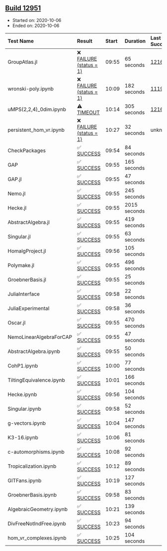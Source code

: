 ## [Build 12951](https://oscarci.mathematik.uni-kl.de/job/oscar/12951/)

* Started on: 2020-10-06
* Ended on: 2020-10-06

| Test Name    | Result | Start | Duration | Last Success | First Failure |
|:-------------|:-------|:------|:---------|:-------------|:--------------|
| GroupAtlas.jl | ❌ [FAILURE (status = 1)](https://oscarci.mathematik.uni-kl.de/job/oscar/12951/artifact/logs/build-12951/GroupAtlas.jl.log) | 09:55 | 65 seconds | [12167](https://oscarci.mathematik.uni-kl.de/job/oscar/12167/) | [12168](https://oscarci.mathematik.uni-kl.de/job/oscar/12168/) |
| wronski-poly.ipynb | ❌ [FAILURE (status = 1)](https://oscarci.mathematik.uni-kl.de/job/oscar/12951/artifact/logs/build-12951/wronski-poly.ipynb.log) | 10:09 | 182 seconds | [11192](https://oscarci.mathematik.uni-kl.de/job/oscar/11192/) | [11193](https://oscarci.mathematik.uni-kl.de/job/oscar/11193/) |
| uMPS(2,2,4)_0dim.ipynb | ⚠ [TIMEOUT](https://oscarci.mathematik.uni-kl.de/job/oscar/12951/artifact/logs/build-12951/uMPS-2-2-4-_0dim.ipynb.log) | 10:14 | 305 seconds | [12167](https://oscarci.mathematik.uni-kl.de/job/oscar/12167/) | [12168](https://oscarci.mathematik.uni-kl.de/job/oscar/12168/) |
| persistent_hom_vr.ipynb | ❌ [FAILURE (status = 1)](https://oscarci.mathematik.uni-kl.de/job/oscar/12951/artifact/logs/build-12951/persistent_hom_vr.ipynb.log) | 10:27 | 32 seconds | unknown | unknown |
| CheckPackages | ✅ [SUCCESS](https://oscarci.mathematik.uni-kl.de/job/oscar/12951/artifact/logs/build-12951/CheckPackages.log) | 09:54 | 84 seconds |  |  |
| GAP | ✅ [SUCCESS](https://oscarci.mathematik.uni-kl.de/job/oscar/12951/artifact/logs/build-12951/GAP.log) | 09:55 | 165 seconds |  |  |
| GAP.jl | ✅ [SUCCESS](https://oscarci.mathematik.uni-kl.de/job/oscar/12951/artifact/logs/build-12951/GAP.jl.log) | 09:55 | 47 seconds |  |  |
| Nemo.jl | ✅ [SUCCESS](https://oscarci.mathematik.uni-kl.de/job/oscar/12951/artifact/logs/build-12951/Nemo.jl.log) | 09:55 | 245 seconds |  |  |
| Hecke.jl | ✅ [SUCCESS](https://oscarci.mathematik.uni-kl.de/job/oscar/12951/artifact/logs/build-12951/Hecke.jl.log) | 09:55 | 2015 seconds |  |  |
| AbstractAlgebra.jl | ✅ [SUCCESS](https://oscarci.mathematik.uni-kl.de/job/oscar/12951/artifact/logs/build-12951/AbstractAlgebra.jl.log) | 09:55 | 419 seconds |  |  |
| Singular.jl | ✅ [SUCCESS](https://oscarci.mathematik.uni-kl.de/job/oscar/12951/artifact/logs/build-12951/Singular.jl.log) | 09:55 | 63 seconds |  |  |
| HomalgProject.jl | ✅ [SUCCESS](https://oscarci.mathematik.uni-kl.de/job/oscar/12951/artifact/logs/build-12951/HomalgProject.jl.log) | 09:56 | 105 seconds |  |  |
| Polymake.jl | ✅ [SUCCESS](https://oscarci.mathematik.uni-kl.de/job/oscar/12951/artifact/logs/build-12951/Polymake.jl.log) | 09:55 | 496 seconds |  |  |
| GroebnerBasis.jl | ✅ [SUCCESS](https://oscarci.mathematik.uni-kl.de/job/oscar/12951/artifact/logs/build-12951/GroebnerBasis.jl.log) | 09:55 | 25 seconds |  |  |
| JuliaInterface | ✅ [SUCCESS](https://oscarci.mathematik.uni-kl.de/job/oscar/12951/artifact/logs/build-12951/JuliaInterface.log) | 09:58 | 22 seconds |  |  |
| JuliaExperimental | ✅ [SUCCESS](https://oscarci.mathematik.uni-kl.de/job/oscar/12951/artifact/logs/build-12951/JuliaExperimental.log) | 09:58 | 36 seconds |  |  |
| Oscar.jl | ✅ [SUCCESS](https://oscarci.mathematik.uni-kl.de/job/oscar/12951/artifact/logs/build-12951/Oscar.jl.log) | 09:55 | 470 seconds |  |  |
| NemoLinearAlgebraForCAP | ✅ [SUCCESS](https://oscarci.mathematik.uni-kl.de/job/oscar/12951/artifact/logs/build-12951/NemoLinearAlgebraForCAP.log) | 09:55 | 47 seconds |  |  |
| AbstractAlgebra.ipynb | ✅ [SUCCESS](https://oscarci.mathematik.uni-kl.de/job/oscar/12951/artifact/logs/build-12951/AbstractAlgebra.ipynb.log) | 09:55 | 50 seconds |  |  |
| CohP1.ipynb | ✅ [SUCCESS](https://oscarci.mathematik.uni-kl.de/job/oscar/12951/artifact/logs/build-12951/CohP1.ipynb.log) | 10:00 | 77 seconds |  |  |
| TiltingEquivalence.ipynb | ✅ [SUCCESS](https://oscarci.mathematik.uni-kl.de/job/oscar/12951/artifact/logs/build-12951/TiltingEquivalence.ipynb.log) | 10:01 | 166 seconds |  |  |
| Hecke.ipynb | ✅ [SUCCESS](https://oscarci.mathematik.uni-kl.de/job/oscar/12951/artifact/logs/build-12951/Hecke.ipynb.log) | 09:56 | 104 seconds |  |  |
| Singular.ipynb | ✅ [SUCCESS](https://oscarci.mathematik.uni-kl.de/job/oscar/12951/artifact/logs/build-12951/Singular.ipynb.log) | 09:58 | 52 seconds |  |  |
| g-vectors.ipynb | ✅ [SUCCESS](https://oscarci.mathematik.uni-kl.de/job/oscar/12951/artifact/logs/build-12951/g-vectors.ipynb.log) | 10:04 | 147 seconds |  |  |
| K3-16.ipynb | ✅ [SUCCESS](https://oscarci.mathematik.uni-kl.de/job/oscar/12951/artifact/logs/build-12951/K3-16.ipynb.log) | 10:06 | 81 seconds |  |  |
| c-automorphisms.ipynb | ✅ [SUCCESS](https://oscarci.mathematik.uni-kl.de/job/oscar/12951/artifact/logs/build-12951/c-automorphisms.ipynb.log) | 10:08 | 92 seconds |  |  |
| Tropicalization.ipynb | ✅ [SUCCESS](https://oscarci.mathematik.uni-kl.de/job/oscar/12951/artifact/logs/build-12951/Tropicalization.ipynb.log) | 10:12 | 89 seconds |  |  |
| GITFans.ipynb | ✅ [SUCCESS](https://oscarci.mathematik.uni-kl.de/job/oscar/12951/artifact/logs/build-12951/GITFans.ipynb.log) | 10:19 | 127 seconds |  |  |
| GroebnerBasis.ipynb | ✅ [SUCCESS](https://oscarci.mathematik.uni-kl.de/job/oscar/12951/artifact/logs/build-12951/GroebnerBasis.ipynb.log) | 09:58 | 83 seconds |  |  |
| AlgebraicGeometry.ipynb | ✅ [SUCCESS](https://oscarci.mathematik.uni-kl.de/job/oscar/12951/artifact/logs/build-12951/AlgebraicGeometry.ipynb.log) | 10:21 | 139 seconds |  |  |
| DivFreeNotIndFree.ipynb | ✅ [SUCCESS](https://oscarci.mathematik.uni-kl.de/job/oscar/12951/artifact/logs/build-12951/DivFreeNotIndFree.ipynb.log) | 10:23 | 94 seconds |  |  |
| hom_vr_complexes.ipynb | ✅ [SUCCESS](https://oscarci.mathematik.uni-kl.de/job/oscar/12951/artifact/logs/build-12951/hom_vr_complexes.ipynb.log) | 10:25 | 104 seconds |  |  |
